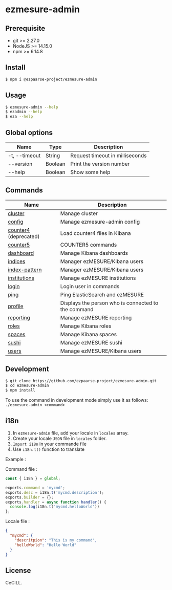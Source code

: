 # ezmesure-admin

## Prerequisite

- git >= 2.27.0
- NodeJS >= 14.15.0
- npm >= 6.14.8

## Install

```sh
$ npm i @ezpaarse-project/ezmesure-admin
```

## Usage

```bash
$ ezmesure-admin --help
$ ezadmin --help
$ eza --help
```

## Global options

| Name | Type | Description |
| --- | --- | --- |
| -t, --timeout | String | Request timeout in milliseconds |
| --version | Boolean | Print the version number |
| --help | Boolean | Show some help |

## Commands

| Name | Description |
| --- | --- |
| [cluster](/doc/cluster.md) | Manage cluster |
| [config](/doc/config.md) | Manage ezmesure-admin config |
| [counter4](/doc/counter4.md) (deprecated) | Load counter4 files in Kibana | 
| [counter5](/doc/counter5.md) | COUNTER5 commands | 
| [dashboard](/doc/dashboard.md) | Manage Kibana dashboards |
| [indices](/doc/indices.md) | Manager ezMESURE/Kibana users |
| [index-pattern](/doc/index-pattern.md) | Manager ezMESURE/Kibana users |
| [institutions](/doc/institutions.md) | Manage ezMESURE institutions |
| [login](/doc/login.md) | Login user in commands |
| [ping](/doc/ping.md) | Ping ElasticSearch and ezMESURE |
| [profile](/doc/profile.md) | Displays the person who is connected to the command |
| [reporting](/doc/reporting.md) | Manage ezMESURE reporting |
| [roles](/doc/roles.md) | Manage Kibana roles |
| [spaces](/doc/spaces.md) | Manage Kibana spaces |
| [sushi](/doc/sushi.md) | Manage ezMESURE sushi |
| [users](/doc/users.md) | Manage ezMESURE/Kibana users |

## Development

```bash
$ git clone https://github.com/ezpaarse-project/ezmesure-admin.git
$ cd ezmesure-admin
$ npm install
```

To use the command in development mode simply use it as follows: ``./ezmesure-admin <command>``

## i18n

1. In ``ezmesure-admin`` file, add your locale in ``locales`` array.
2. Create your locale ``JSON`` file in ``locales`` folder.
3. ``Import i18n`` in your commande file
4. Use ``i18n.t()`` function to translate

Example :

Command file :

```js
const { i18n } = global;

exports.command = 'mycmd';
exports.desc = i18n.t('mycmd.description');
exports.builder = {};
exports.handler = async function handler() {
  console.log(i18n.t('mycmd.helloWorld'))
};
```

Locale file :

```json
{
  "mycmd": {
    "descritpion": "This is my command",
    "helloWorld": "Hello World"
  }
}
```


## License

CeCILL.